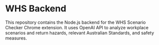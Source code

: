 # WHS Backend

This repository contains the Node.js backend for the WHS Scenario Checker Chrome extension. It uses OpenAI API to analyze workplace scenarios and return hazards, relevant Australian Standards, and safety measures.
